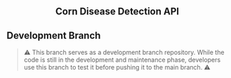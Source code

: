 <h2 align="center">Corn Disease Detection API</h1>

## Development Branch
> ⚠️ This branch serves as a development branch repository. While the code is still in the development and maintenance phase, developers use this branch to test it before pushing it to the main branch. ⚠️

